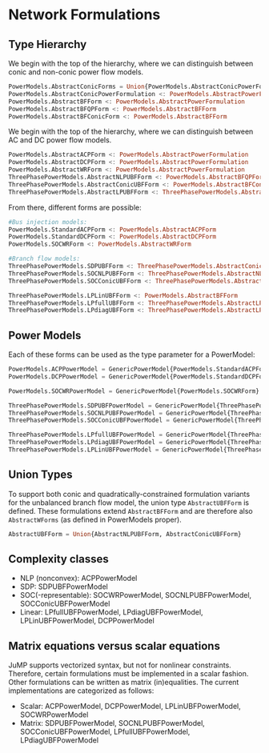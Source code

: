 # Network Formulations

## Type Hierarchy
We begin with the top of the hierarchy, where we can distinguish between conic and non-conic power flow models.
```julia
PowerModels.AbstractConicForms = Union{PowerModels.AbstractConicPowerFormulation, PowerModels.AbstractBFConicForm}
PowerModels.AbstractConicPowerFormulation <: PowerModels.AbstractPowerFormulation
PowerModels.AbstractBFForm <: PowerModels.AbstractPowerFormulation
PowerModels.AbstractBFQPForm <: PowerModels.AbstractBFForm
PowerModels.AbstractBFConicForm <: PowerModels.AbstractBFForm
```

We begin with the top of the hierarchy, where we can distinguish between AC and DC power flow models.
```julia
PowerModels.AbstractACPForm <: PowerModels.AbstractPowerFormulation
PowerModels.AbstractDCPForm <: PowerModels.AbstractPowerFormulation
PowerModels.AbstractWRForm <: PowerModels.AbstractPowerFormulation
ThreePhasePowerModels.AbstractNLPUBFForm <: PowerModels.AbstractBFQPForm
ThreePhasePowerModels.AbstractConicUBFForm <: PowerModels.AbstractBFConicForm
ThreePhasePowerModels.AbstractLPUBFForm <: ThreePhasePowerModels.AbstractNLPUBFForm
```

From there, different forms are possible:
```julia
#Bus injection models:
PowerModels.StandardACPForm <: PowerModels.AbstractACPForm
PowerModels.StandardDCPForm <: PowerModels.AbstractDCPForm
PowerModels.SOCWRForm <: PowerModels.AbstractWRForm

#Branch flow models:
ThreePhasePowerModels.SDPUBFForm <: ThreePhasePowerModels.AbstractConicUBFForm
ThreePhasePowerModels.SOCNLPUBFForm <: ThreePhasePowerModels.AbstractNLPUBFForm
ThreePhasePowerModels.SOCConicUBFForm <: ThreePhasePowerModels.AbstractConicUBFForm

ThreePhasePowerModels.LPLinUBFForm <: PowerModels.AbstractBFForm
ThreePhasePowerModels.LPfullUBFForm <: ThreePhasePowerModels.AbstractLPUBFForm
ThreePhasePowerModels.LPdiagUBFForm <: ThreePhasePowerModels.AbstractLPUBFForm
```

## Power Models
Each of these forms can be used as the type parameter for a PowerModel:
```julia
PowerModels.ACPPowerModel = GenericPowerModel{PowerModels.StandardACPForm}
PowerModels.DCPPowerModel = GenericPowerModel{PowerModels.StandardDCPForm}

PowerModels.SOCWRPowerModel = GenericPowerModel{PowerModels.SOCWRForm}

ThreePhasePowerModels.SDPUBFPowerModel = GenericPowerModel{ThreePhasePowerModels.SDPUBFForm}
ThreePhasePowerModels.SOCNLPUBFPowerModel = GenericPowerModel{ThreePhasePowerModels.SOCNLPUBFForm}
ThreePhasePowerModels.SOCConicUBFPowerModel = GenericPowerModel{ThreePhasePowerModels.SOCConicUBFForm}

ThreePhasePowerModels.LPfullUBFPowerModel = GenericPowerModel{ThreePhasePowerModels.LPfullUBFForm}
ThreePhasePowerModels.LPdiagUBFPowerModel = GenericPowerModel{ThreePhasePowerModels.LPdiagUBFForm}
ThreePhasePowerModels.LPLinUBFPowerModel = GenericPowerModel{ThreePhasePowerModels.LPLinUBFForm}
```

## Union Types

To support both conic and quadratically-constrained formulation variants for the unbalanced branch flow model, the union type `AbstractUBFForm` is defined. These formulations extend `AbstractBFForm` and are therefore also `AbstractWForms` (as defined in PowerModels proper).

```julia
AbstractUBFForm = Union{AbstractNLPUBFForm, AbstractConicUBFForm}
```

## Complexity classes
- NLP (nonconvex): ACPPowerModel
- SDP: SDPUBFPowerModel
- SOC(-representable): SOCWRPowerModel, SOCNLPUBFPowerModel, SOCConicUBFPowerModel
- Linear: LPfullUBFPowerModel, LPdiagUBFPowerModel, LPLinUBFPowerModel, DCPPowerModel

## Matrix equations versus scalar equations
JuMP supports vectorized syntax, but not for nonlinear constraints. Therefore, certain formulations must be implemented in a scalar fashion. Other formulations can be written as matrix (in)equalities. The current implementations are categorized as follows:
- Scalar: ACPPowerModel, DCPPowerModel, LPLinUBFPowerModel, SOCWRPowerModel
- Matrix: SDPUBFPowerModel, SOCNLPUBFPowerModel, SOCConicUBFPowerModel, LPfullUBFPowerModel, LPdiagUBFPowerModel

